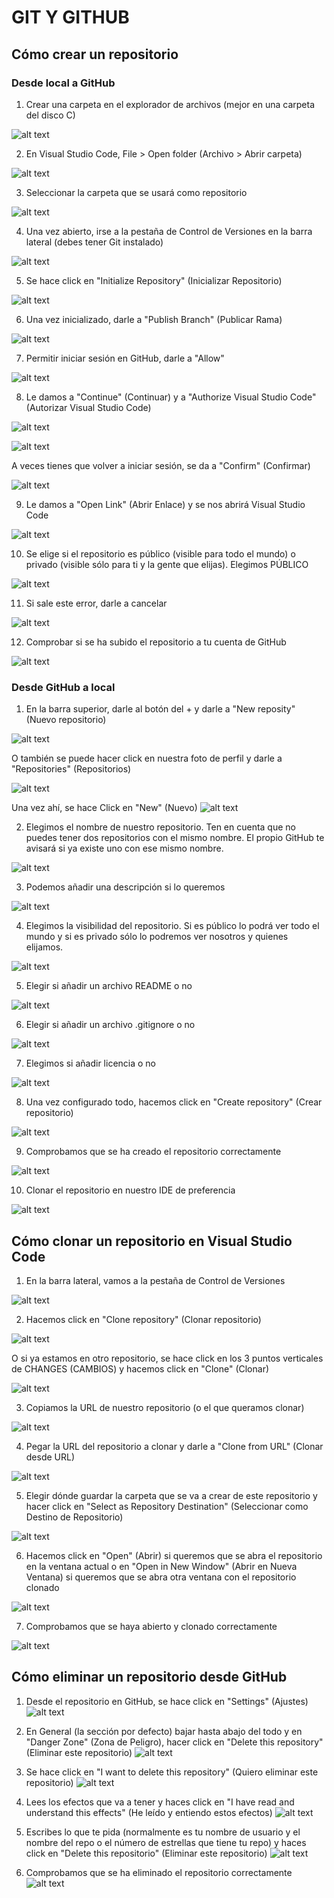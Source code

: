 # GIT Y GITHUB

## Cómo crear un repositorio

### Desde local a GitHub

1. Crear una carpeta en el explorador de archivos (mejor en una carpeta del disco C)

![alt text](image-1.png)

2. En Visual Studio Code, File > Open folder (Archivo > Abrir carpeta)

![alt text](image-2.png)

3. Seleccionar la carpeta que se usará como repositorio

![alt text](image-3.png)

4. Una vez abierto, irse a la pestaña de Control de Versiones en la barra lateral (debes tener Git instalado)

![alt text](image-4.png)

5. Se hace click en "Initialize Repository" (Inicializar Repositorio)

![alt text](image-5.png)

6. Una vez inicializado, darle a "Publish Branch" (Publicar Rama)

![alt text](image-6.png)

7. Permitir iniciar sesión en GitHub, darle a "Allow"

![alt text](image-7.png)

8. Le damos a "Continue" (Continuar) y a "Authorize Visual Studio Code" (Autorizar Visual Studio Code)

![alt text](image-8.png)

![alt text](image-9.png)

A veces tienes que volver a iniciar sesión, se da a "Confirm" (Confirmar)

![alt text](image-10.png)

9. Le damos a "Open Link" (Abrir Enlace) y se nos abrirá Visual Studio Code

![alt text](image-11.png)

10. Se elige si el repositorio es público (visible para todo el mundo) o privado (visible sólo para ti y la gente que elijas). Elegimos PÚBLICO

![alt text](image-12.png)

11. Si sale este error, darle a cancelar

![alt text](image-13.png)

12. Comprobar si se ha subido el repositorio a tu cuenta de GitHub

![alt text](image-14.png)

### Desde GitHub a local

1. En la barra superior, darle al botón del + y darle a "New reposity" (Nuevo repositorio)

![alt text](image-21.png)

O también se puede hacer click en nuestra foto de perfil y darle a "Repositories" (Repositorios)

![alt text](image-22.png)

Una vez ahí, se hace Click en "New" (Nuevo)
![alt text](image-23.png)

2. Elegimos el nombre de nuestro repositorio. Ten en cuenta que no puedes tener dos repositorios con el mismo nombre. El propio GitHub te avisará si ya existe uno con ese mismo nombre.

![alt text](image-24.png)

3. Podemos añadir una descripción si lo queremos

![alt text](image-25.png)

4. Elegimos la visibilidad del repositorio. Si es público lo podrá ver todo el mundo y si es privado sólo lo podremos ver nosotros y quienes elijamos.

![alt text](image-26.png)

5. Elegir si añadir un archivo README o no

![alt text](image-27.png)

6. Elegir si añadir un archivo .gitignore o no

![alt text](image-28.png)

7. Elegimos si añadir licencia o no

![alt text](image-29.png)

8. Una vez configurado todo, hacemos click en "Create repository" (Crear repositorio)

![alt text](image-30.png)

9. Comprobamos que se ha creado el repositorio correctamente

![alt text](image-31.png)

10. Clonar el repositorio en nuestro IDE de preferencia

![alt text](image-32.png)

## Cómo clonar un repositorio en Visual Studio Code

1. En la barra lateral, vamos a la pestaña de Control de Versiones

![alt text](image-33.png)

2. Hacemos click en "Clone repository" (Clonar repositorio)

![alt text](image-34.png)

O si ya estamos en otro repositorio, se hace click en los 3 puntos verticales de CHANGES (CAMBIOS) y hacemos click en "Clone" (Clonar)

![alt text](image-40.png)

3. Copiamos la URL de nuestro repositorio (o el que queramos clonar)

![alt text](image-35.png)

4. Pegar la URL del repositorio a clonar y darle a "Clone from URL" (Clonar desde URL)

![alt text](image-36.png)

5. Elegir dónde guardar la carpeta que se va a crear de este repositorio y hacer click en "Select as Repository Destination" (Seleccionar como Destino de Repositorio)

![alt text](image-37.png)

6. Hacemos click en "Open" (Abrir) si queremos que se abra el repositorio en la ventana actual o en "Open in New Window" (Abrir en Nueva Ventana) si queremos que se abra otra ventana con el repositorio clonado

![alt text](image-38.png)

7. Comprobamos que se haya abierto y clonado correctamente

![alt text](image-39.png)

## Cómo eliminar un repositorio desde GitHub

1. Desde el repositorio en GitHub, se hace click en "Settings" (Ajustes)
![alt text](image-15.png)

2. En General (la sección por defecto) bajar hasta abajo del todo y en "Danger Zone" (Zona de Peligro), hacer click en "Delete this repository" (Eliminar este repositorio)
![alt text](image-16.png)

3. Se hace click en "I want to delete this repository" (Quiero eliminar este repositorio)
![alt text](image-17.png)

4. Lees los efectos que va a tener y haces click en "I have read and understand this effects" (He leído y entiendo estos efectos)
![alt text](image-18.png)

5. Escribes lo que te pida (normalmente es tu nombre de usuario y el nombre del repo o el número de estrellas que tiene tu repo) y haces click en "Delete this repositorio" (Eliminar este repositorio)
![alt text](image-19.png)

6. Comprobamos que se ha eliminado el repositorio correctamente
![alt text](image-20.png)